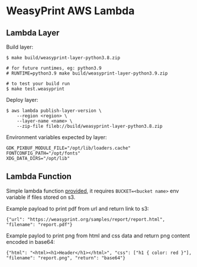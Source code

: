 # WeasyPrint AWS Lambda

## Lambda Layer

Build layer:

    $ make build/weasyprint-layer-python3.8.zip

    # for future runtimes, eg: python3.9
    # RUNTIME=python3.9 make build/weasyprint-layer-python3.9.zip

    # to test your build run
    $ make test.weasyprint

Deploy layer:

    $ aws lambda publish-layer-version \
        --region <region> \
        --layer-name <name> \
        --zip-file fileb://build/weasyprint-layer-python3.8.zip

Environment variables expected by layer:

    GDK_PIXBUF_MODULE_FILE="/opt/lib/loaders.cache"
    FONTCONFIG_PATH="/opt/fonts"
    XDG_DATA_DIRS="/opt/lib"

## Lambda Function

Simple lambda function [provided](weasyprint/lambda_function.py),
it requires `BUCKET=<bucket name>` env variable if files stored on s3.

Example payload to print pdf from url and return link to s3:

    {"url": "https://weasyprint.org/samples/report/report.html", "filename": "report.pdf"}

Example paylod to print png from html and css data and return png content encoded in base64:

    {"html": "<html><h1>Header</h1></html>", "css": ["h1 { color: red }"], "filename": "report.png", "return": "base64"}
